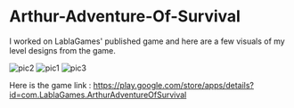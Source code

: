 # Arthur-Adventure-Of-Survival
I worked on LablaGames' published game and here are a few visuals of my level designs from the game.


![pic2](https://user-images.githubusercontent.com/71084430/230747737-16cdd2a5-7b7e-4ef7-ac03-6933c5b1840f.png)
![pic1](https://user-images.githubusercontent.com/71084430/230747738-a3500254-b2ed-4f2d-9a17-9442eaea7c41.png)
![pic3](https://user-images.githubusercontent.com/71084430/230747739-559fadbe-e944-4bc2-95d9-8cb8646092b4.png)

Here is the game link : https://play.google.com/store/apps/details?id=com.LablaGames.ArthurAdventureOfSurvival
